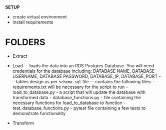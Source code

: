 **SETUP**

- create virtual environment
- install requirements

# FOLDERS

- Extract
- Load
  -- loads the data into an RDS Postgres Database. You will need credentials for the database including:
  DATABASE NAME, DATABASE USERNAME, DATABASE PASSWORD, DATABASE_IP, DATABASE_PORT
  -- tables design as per `schema.sql` file
  -- contains the following files: - requirements.txt will be necessary for the script to run - load_to_database.py - a script that will update the database with transformed data - database_functions.py - file containing the necessary functions for load_to_database to function - test_database_functions.py - pytest file containing a few tests to demonstrate functionality

- Transform
